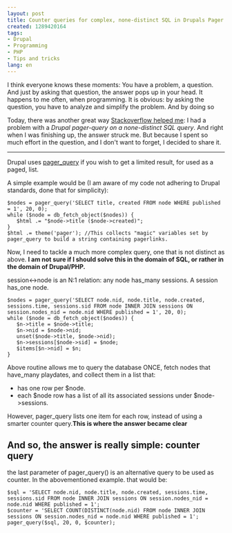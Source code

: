 ```yaml
---
layout: post
title: Counter queries for complex, none-distinct SQL in Drupals Pager system.
created: 1289420164
tags:
- Drupal
- Programming
- PHP
- Tips and tricks
lang: en
---
```

I think everyone knows these moments: You have a problem, a question. And just by asking that question, the answer pops up in your head. It happens to me often, when programming. 
It is obvious: by asking the question, you have to analyze and simplify the problem. And by doing so 

Today, there was another great way <a href="http://stackoverflow.com/users/73673/berkes">Stackoverflow helped me</a>: I had a problem with a *Drupal pager-query on a none-distinct SQL query*. And right when I was finishing up, the answer struck me. But because I spent so much effort in the question, and I don't want to forget, I decided to share it. 

---

Drupal uses [pager_query][1] if you wish to get a limited result, for used as a paged, list. 

A simple example would be (I am aware of my code not adhering to Drupal standards, done that for simplicity):

    $nodes = pager_query('SELECT title, created FROM node WHERE published = 1', 20, 0);
    while ($node = db_fetch_object($nodes)) {
       $html .= "$node->title ($node->created)";
    }
    $html .= theme('pager'); //This collects "magic" variables set by pager_query to build a string containing pagerlinks.

Now, I need to tackle a much more complex query, one that is not distinct as above. __I am not sure if I should solve this in the domain of SQL, or rather in the domain of Drupal/PHP.__

session<->node is an N:1 relation: any node has_many sessions. A session has_one node.

    $nodes = pager_query('SELECT node.nid, node.title, node.created, sessions.time, sessions.sid FROM node INNER JOIN sessions ON session.nodes_nid = node.nid WHERE published = 1', 20, 0);
    while ($node = db_fetch_object($nodes)) {
       $n->title = $node->title;
       $n->nid = $node->nid;
       unset($node->title, $node->nid);
       $n->sessions[$node->sid] = $node;
       $items[$n->nid] = $n;
    }
    
Above routine allows me to query the database ONCE, fetch nodes that have_many playdates, and collect them in a list that: 
 
- has one row per $node. 
- each $node row has a list of all its associated sessions under $node->sessions. 

However, pager_query lists one item for each row, instead of using a smarter counter query.__This is where the answer became clear__

## And so, the answer is really simple: counter query
the last parameter of pager\_query() is an alternative query to be used as counter. In the abovementioned example. that would be: 

    $sql = 'SELECT node.nid, node.title, node.created, sessions.time, sessions.sid FROM node INNER JOIN sessions ON session.nodes_nid = node.nid WHERE published = 1';
    $counter = 'SELECT COUNT(DISTINCT(node.nid) FROM node INNER JOIN sessions ON session.nodes_nid = node.nid WHERE published = 1';
    pager_query($sql, 20, 0, $counter);

[1]: http://api.drupal.org/api/drupal/includes--pager.inc/function/pager_query/6
